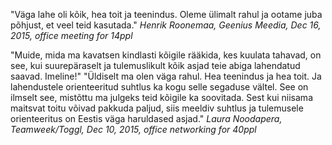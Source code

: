 "Väga lahe oli kõik, hea toit ja teenindus. Oleme ülimalt rahul ja ootame juba põhjust, et veel teid kasutada."
_Henrik Roonemaa, Geenius Meedia, Dec 16, 2015, office meeting for 14ppl_

"Muide, mida ma kavatsen kindlasti kõigile rääkida, kes kuulata tahavad, on see, kui suurepäraselt ja tulemuslikult kõik asjad teie abiga lahendatud saavad. Imeline!"
"Üldiselt ma olen väga rahul. Hea teenindus ja hea toit. Ja lahendustele orienteeritud suhtlus ka kogu selle segaduse vältel. See on ilmselt see, mistõttu ma julgeks teid kõigile ka soovitada. Sest kui niisama maitsvat toitu võivad pakkuda paljud, siis meeldiv suhtlus ja tulemusele orienteeritus on Eestis väga haruldased asjad."
_Laura Noodapera, Teamweek/Toggl, Dec 10, 2015, office networking for 40ppl_
